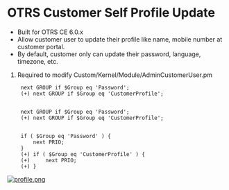 # OTRS Customer Self Profile Update  
- Built for OTRS CE 6.0.x  
- Allow customer user to update their profile like name, mobile number at customer portal.  
- By default, customer only can update their password, language, timezone, etc.  

1. Required to modify Custom/Kernel/Module/AdminCustomerUser.pm  


        next GROUP if $Group eq 'Password';  
        (+) next GROUP if $Group eq 'CustomerProfile';  
    
    
        next GROUP if $Group eq 'Password';  
        (+) next GROUP if $Group eq 'CustomerProfile';  
    
    
        if ( $Group eq 'Password' ) {  
            next PRIO;  
        }  
        (+) if ( $Group eq 'CustomerProfile' ) {  
        (+) 	next PRIO;  
        (+) }  
    
[![profile.png](https://i.postimg.cc/MHw2bjsD/profile.png)](https://postimg.cc/LYxbmhFY)